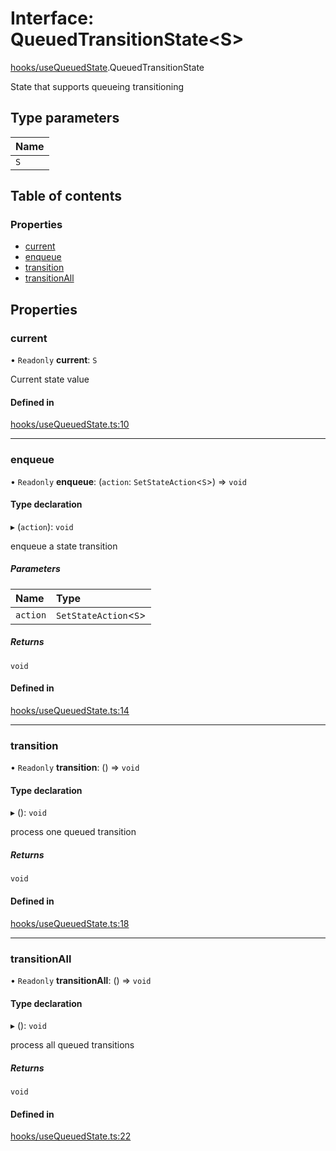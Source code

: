 # Interface: QueuedTransitionState<S\>

[hooks/useQueuedState](../wiki/hooks.useQueuedState).QueuedTransitionState

State that supports queueing transitioning

## Type parameters

| Name |
| :------ |
| `S` |

## Table of contents

### Properties

- [current](../wiki/hooks.useQueuedState.QueuedTransitionState#current)
- [enqueue](../wiki/hooks.useQueuedState.QueuedTransitionState#enqueue)
- [transition](../wiki/hooks.useQueuedState.QueuedTransitionState#transition)
- [transitionAll](../wiki/hooks.useQueuedState.QueuedTransitionState#transitionall)

## Properties

### current

• `Readonly` **current**: `S`

Current state value

#### Defined in

[hooks/useQueuedState.ts:10](https://github.com/tristanjohnson849/react-controlled-animations/blob/35474ce/src/hooks/useQueuedState.ts#L10)

___

### enqueue

• `Readonly` **enqueue**: (`action`: `SetStateAction`<`S`\>) => `void`

#### Type declaration

▸ (`action`): `void`

enqueue a state transition

##### Parameters

| Name | Type |
| :------ | :------ |
| `action` | `SetStateAction`<`S`\> |

##### Returns

`void`

#### Defined in

[hooks/useQueuedState.ts:14](https://github.com/tristanjohnson849/react-controlled-animations/blob/35474ce/src/hooks/useQueuedState.ts#L14)

___

### transition

• `Readonly` **transition**: () => `void`

#### Type declaration

▸ (): `void`

process one queued transition

##### Returns

`void`

#### Defined in

[hooks/useQueuedState.ts:18](https://github.com/tristanjohnson849/react-controlled-animations/blob/35474ce/src/hooks/useQueuedState.ts#L18)

___

### transitionAll

• `Readonly` **transitionAll**: () => `void`

#### Type declaration

▸ (): `void`

process all queued transitions

##### Returns

`void`

#### Defined in

[hooks/useQueuedState.ts:22](https://github.com/tristanjohnson849/react-controlled-animations/blob/35474ce/src/hooks/useQueuedState.ts#L22)
